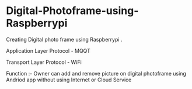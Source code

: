 # Digital-Photoframe-using-Raspberrypi

Creating Digital photo frame using Raspberrypi .

Application Layer Protocol - MQQT

Transport Layer Protocol - WiFi

Function :- Owner can add and remove picture on digital photoframe using Andriod app without using Internet or Cloud Service
